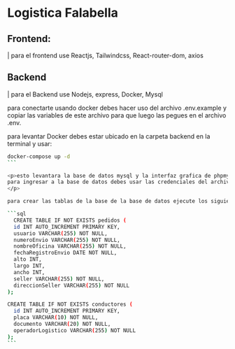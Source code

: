 # Logistica Falabella

## Frontend:

| para el frontend use Reactjs, Tailwindcss, React-router-dom, axios


## Backend

| para el Backend use Nodejs, express, Docker, Mysql

para conectarte usando docker debes hacer uso del archivo .env.example
y copiar las variables de este archivo para que luego las pegues en el archivo .env.

para levantar Docker debes estar ubicado en la carpeta backend en la terminal y usar:

````bash
docker-compose up -d
```

<p>esto levantara la base de datos mysql y la interfaz grafica de phpmyadmin. <br/>
para ingresar a la base de datos debes usar las credenciales del archivo .env
</p>

para crear las tablas de la base de la base de datos ejecute los siguientes comandos sql

```sql
  CREATE TABLE IF NOT EXISTS pedidos (
  id INT AUTO_INCREMENT PRIMARY KEY,
  usuario VARCHAR(255) NOT NULL,
  numeroEnvio VARCHAR(255) NOT NULL,
  nombreOficina VARCHAR(255) NOT NULL,
  fechaRegistroEnvio DATE NOT NULL,
  alto INT,
  largo INT,
  ancho INT,
  seller VARCHAR(255) NOT NULL,
  direccionSeller VARCHAR(255) NOT NULL
);

CREATE TABLE IF NOT EXISTS conductores (
  id INT AUTO_INCREMENT PRIMARY KEY,
  placa VARCHAR(10) NOT NULL,
  documento VARCHAR(20) NOT NULL,
  operadorLogistico VARCHAR(255) NOT NULL
);
```